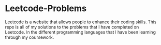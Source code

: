 # Leetcode-Problems
Leetcode is a website that allows people to enhance their coding skills. This repo is all of my solutions to the problems that I have completed on Leetcode.
In the different programming languages that I have been learning through my coursework.
